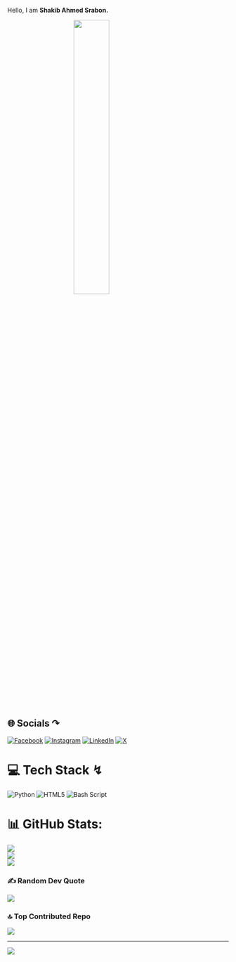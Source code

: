 Hello, I am **Shakib Ahmed Srabon.**

<img style="width: 40%; margin-left: 30%;" src="https://media3.giphy.com/media/v1.Y2lkPTc5MGI3NjExOHlzZGl1ejg1ZXZtZmhwdDl1N3p1MWNqenQ1MGNsdnRodXc2N200byZlcD12MV9pbnRlcm5hbF9naWZfYnlfaWQmY3Q9dHM/hS42TuYYnANLFR9IRQ/giphy.webp" >


## 🌐 Socials ↷
[![Facebook](https://img.shields.io/badge/Facebook-%231877F2.svg?logo=Facebook&logoColor=white)](https://facebook.com/https://www.facebook.com/iam.shakibahmedsrabon) [![Instagram](https://img.shields.io/badge/Instagram-%23E4405F.svg?logo=Instagram&logoColor=white)](https://instagram.com/https://www.instagram.com/shakibahmedsrabon/) [![LinkedIn](https://img.shields.io/badge/LinkedIn-%230077B5.svg?logo=linkedin&logoColor=white)](https://linkedin.com/in/https://www.linkedin.com/in/shakibahmedsrabon) [![X](https://img.shields.io/badge/X-black.svg)](https://x.com/https://x.com/Shak1bAhmed) 

# 💻 Tech Stack ↯
![Python](https://img.shields.io/badge/python-3670A0?style=for-the-badge&logo=python&logoColor=ffdd54) ![HTML5](https://img.shields.io/badge/html5-%23E34F26.svg?style=for-the-badge&logo=html5&logoColor=white) ![Bash Script](https://img.shields.io/badge/bash_script-%23121011.svg?style=for-the-badge&logo=gnu-bash&logoColor=white)
# 📊 GitHub Stats:
![](https://github-readme-stats.vercel.app/api?username=shakibahmedsrabon&theme=dark&hide_border=false&include_all_commits=true&count_private=true)<br/>
![](https://github-readme-streak-stats.herokuapp.com/?user=shakibahmedsrabon&theme=dark&hide_border=false)<br/>
![](https://github-readme-stats.vercel.app/api/top-langs/?username=shakibahmedsrabon&theme=dark&hide_border=false&include_all_commits=true&count_private=true&layout=compact)

### ✍️ Random Dev Quote
![](https://quotes-github-readme.vercel.app/api?type=horizontal&theme=radical)

### 🔝 Top Contributed Repo
![](https://github-contributor-stats.vercel.app/api?username=shakibahmedsrabon&limit=5&theme=dark&combine_all_yearly_contributions=true)

---
[![](https://visitcount.itsvg.in/api?id=shakibahmedsrabon&icon=2&color=0)](https://visitcount.itsvg.in)

<!-- Proudly created with GPRM ( https://gprm.itsvg.in ) -->
